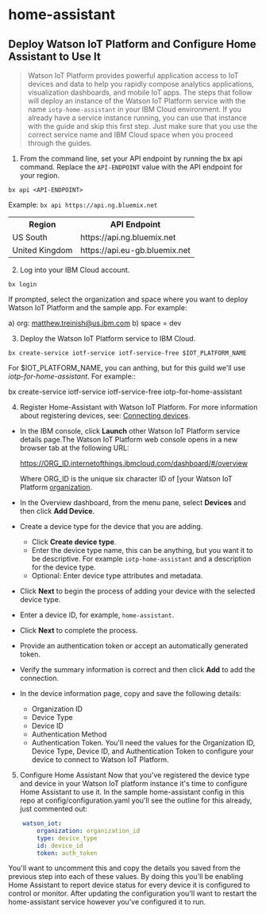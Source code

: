 # home-assistant


## Deploy Watson IoT Platform and Configure Home Assistant to Use It
> Watson IoT Platform provides powerful application access to IoT devices and
data to help you rapidly compose analytics applications, visualization
dashboards, and mobile IoT apps. The steps that follow will deploy an instance
of the Watson IoT Platform service with the name `iotp-home-assistant` in your
IBM Cloud environment. If you already have a service instance running, you can
use that instance with the guide and skip this first step. Just make sure that
you use the correct service name and IBM Cloud space when you proceed through
the guides.

1. From the command line, set your API endpoint by running the bx api command.
Replace the `API-ENDPOINT` value with the API endpoint for your region.
```
bx api <API-ENDPOINT>
```
Example: `bx api https://api.ng.bluemix.net`
<table>
<tr>
<th>Region</th>
<th>API Endpoint</th>
</tr>
<tr>
<td>US South</td>
<td>https://api.ng.bluemix.net</td>
</tr>
<tr>
<td>United Kingdom</td>
<td>https://api.eu-gb.bluemix.net</td>
</tr>
</table>

2. Log into your IBM Cloud account.
```
bx login
```
If prompted, select the organization and space where you want to deploy Watson 
IoT Platform and the sample app. For example:

a) org: matthew.treinish@us.ibm.com  b) space = dev

3. Deploy the Watson IoT Platform service to IBM Cloud.
```
bx create-service iotf-service iotf-service-free $IOT_PLATFORM_NAME
```

For $IOT_PLATFORM_NAME, you can anthing, but for this guild we'll use
*iotp-for-home-assistant*. For example::

  bx create-service iotf-service iotf-service-free iotp-for-home-assistant

4. Register Home-Assistant with Watson IoT Platform.
For more information about registering devices, see:
[Connecting devices](https://console.bluemix.net/docs/services/IoT/iotplatform_task.html#iotplatform_subtask1).
  * In the IBM console, click **Launch** other Watson IoT Platform service
    details page.The Watson IoT Platform web console opens in a new browser tab
    at the following URL:

    https://ORG_ID.internetofthings.ibmcloud.com/dashboard/#/overview

    Where ORG_ID is the unique six character ID of [your Watson IoT Platform
    [organization](https://console.bluemix.net/docs/services/IoT/iotplatform_overview.html#organizations).
  * In the Overview dashboard, from the menu pane, select **Devices** and then
    click **Add Device**.
  * Create a device type for the device that you are adding.
      - Click **Create device type**.
      - Enter the device type name, this can be anything, but you want it to be
        descriptive. For example `iotp-home-assistant` and a description for
        the device type.
      - Optional: Enter device type attributes and metadata.
  * Click **Next** to begin the process of adding your device with the selected
    device type.
  * Enter a device ID, for example, `home-assistant`.
  * Click **Next** to complete the process.
  * Provide an authentication token or accept an automatically generated token.
  * Verify the summary information is correct and then click **Add** to add the
    connection.
  * In the device information page, copy and save the following details:
      * Organization ID
      * Device Type
      * Device ID
      * Authentication Method
      * Authentication Token. You'll need the values for the Organization
        ID, Device Type, Device ID, and Authentication Token to configure your
        device to connect to Watson IoT Platform.

5. Configure Home Assistant
Now that you've registered the device type and device in your Watson IoT
platform instance it's time to configure Home Assistant to use it. In the sample
home-assistant config in this repo at config/configuration.yaml you'll see the
outline for this already, just commented out:
```yaml
    watson_iot:
        organization: organization_id
        type: device_type
        id: device_id
        token: auth_token
```
You'll want to uncomment this and copy the details you saved from the previous
step into each of these values. By doing this you'll be enabling Home Assistant
to report device status for every device it is configured to control or monitor.
After updating the configuration you'll want to restart the home-assistant
service however you've configured it to run.
